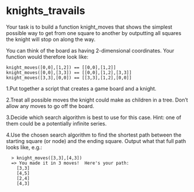 # knights_travails

Your task is to build a function knight_moves that shows the simplest possible way to get from one square to another by outputting all squares the knight will stop on along the way.

You can think of the board as having 2-dimensional coordinates. Your function would therefore look like:
```
knight_moves([0,0],[1,2]) == [[0,0],[1,2]]
knight_moves([0,0],[3,3]) == [[0,0],[1,2],[3,3]]
knight_moves([3,3],[0,0]) == [[3,3],[1,2],[0,0]]
```

1.Put together a script that creates a game board and a knight.

2.Treat all possible moves the knight could make as children in a tree. Don’t allow any moves to go off the board.

3.Decide which search algorithm is best to use for this case. Hint: one of them could be a potentially infinite series.

4.Use the chosen search algorithm to find the shortest path between the starting square (or node) and the ending square. Output what that full path looks like, e.g.:
```
  > knight_moves([3,3],[4,3])
  => You made it in 3 moves!  Here's your path:
    [3,3]
    [4,5]
    [2,4]
    [4,3]
```
